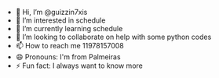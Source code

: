 - 👋 Hi, I’m @guizzin7xis
- 👀 I’m interested in schedule
- 🌱 I’m currently learning schedule
- 💞️ I’m looking to collaborate on help with some python codes
- 📫 How to reach me 11978157008
- 😄 Pronouns: I'm from Palmeiras
- ⚡ Fun fact: I always want to know more

<!---
guizzin7xis/guizzin7xis is a ✨ special ✨ repository because its `README.md` (this file) appears on your GitHub profile.
You can click the Preview link to take a look at your changes.
--->
